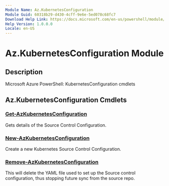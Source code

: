 ```yaml
---
Module Name: Az.KubernetesConfiguration
Module Guid: 60318b29-d430-4cff-9e6e-5ed078c68fc7
Download Help Link: https://docs.microsoft.com/en-us/powershell/module/az.kubernetesconfiguration
Help Version: 1.0.0.0
Locale: en-US
---
```


# Az.KubernetesConfiguration Module
## Description
Microsoft Azure PowerShell: KubernetesConfiguration cmdlets

## Az.KubernetesConfiguration Cmdlets
### [Get-AzKubernetesConfiguration](Get-AzKubernetesConfiguration.md)
Gets details of the Source Control Configuration.

### [New-AzKubernetesConfiguration](New-AzKubernetesConfiguration.md)
Create a new Kubernetes Source Control Configuration.

### [Remove-AzKubernetesConfiguration](Remove-AzKubernetesConfiguration.md)
This will delete the YAML file used to set up the Source control configuration, thus stopping future sync from the source repo.

